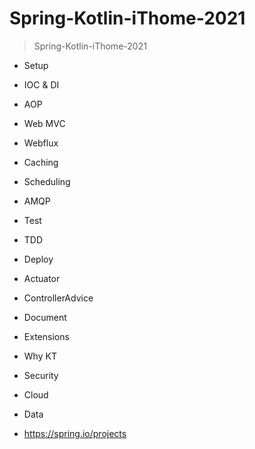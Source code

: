 # Spring-Kotlin-iThome-2021
> Spring-Kotlin-iThome-2021



* Setup
* IOC & DI
* AOP
* Web MVC
* Webflux
* Caching
* Scheduling
* AMQP
* Test
* TDD
* Deploy
* Actuator
* ControllerAdvice
* Document
* Extensions
* Why KT
* Security
* Cloud
* Data

* https://spring.io/projects
